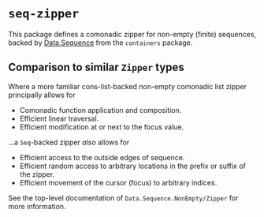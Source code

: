 # `seq-zipper`


This package defines a comonadic zipper for non-empty (finite) sequences, backed by [Data.Sequence](https://hackage.haskell.org/package/containers-0.7/docs/Data-Sequence.html) from the `containers` package.


## Comparison to similar `Zipper` types

Where a more familiar cons-list-backed non-empty comonadic list zipper principally allows for

 - Comonadic function application and composition.
 - Efficient linear traversal.
 - Efficient modification at or next to the focus value.

...a `Seq`-backed zipper *also* allows for

 - Efficient access to the outside edges of sequence.
 - Efficient random access to arbitrary locations in the prefix or suffix of the zipper.
 - Efficient movement of the cursor (focus) to arbitrary indices.

See the top-level documentation of `Data.Sequence.NonEmpty/Zipper` for more information.
